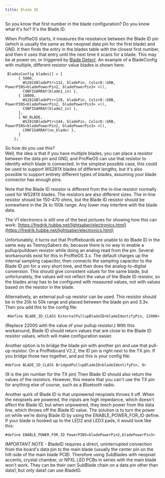```yaml
---
title: Blade ID
---
```

So you know that first number in the blade configuration?
Do you know what it's for?
It's the Blade ID.

When ProffieOS starts, it measures the resistance between the Blade ID pin (which is usually the same as the neopixel data pin for the first blade) and GND. It then finds the entry in the blades table with the closest first number, and then it uses that entry until the next time it scans for a blade. This may be at power on, or triggered by [Blade Detect](blade-detect.md).
An example of a BladeConfig with multiple, different resistor value blades is shown here:
```
 BladesConfig blades[] = {
      { 5000,
        WS281XBladePtr<132, bladePin, Color8::GRB, PowerPINS<bladePowerPin2, bladePowerPin3> >(),
        CONFIGARRAY(blade1_in) },
      { 10000,
        WS281XBladePtr<128, bladePin, Color8::GRB, PowerPINS<bladePowerPin2, bladePowerPin3> >(),
        CONFIGARRAY(blade2_in) },
      },
      { NO_BLADE,
        WS281XBladePtr<144, bladePin, Color8::GRB, PowerPINS<bladePowerPin2, bladePowerPin3> >(),
        CONFIGARRAY(no_blade) },
      }
    };
```
 
So how do you use this?  
Well, the idea is that if you have multiple blades, you can place a resistor between the data pin and GND, and ProffieOS can use that resistor to identify which blade is connected. In the simplest possible case, this could be used to support WS281X blades of different lengths, but it's also possible to support entirely different types of blades, assuming your blade connector has enough pins.

Note that the Blade ID resistor is different from the in-line resistor normally used for WS281X blades. The resistors are also different sizes. The in-line resistor should be 150-470 ohms, but the Blade ID resistor should be somewhere in the 2k to 100k range. Any lower may interfere with the blade data.

The V1 electronics is still one of the best pictures for showing how this can work: [https://fredrik.hubbe.net/lightsaber/electronics.html](https://fredrik.hubbe.net/lightsaber/electronics.html)

Unfortunately, it turns out that Proffieboards are unable to do Blade ID in the same way as TeensySabers do, because there is no way to enable a pullup/pulldown resistor while doing an analog read from the pin. Several workarounds exist for this in ProffieOS 3.x. The default charges up the internal sampling capacitor, then connects the sampling capacitor to the Blade ID pin for a *very* short time, and then does the analog-to-digital conversion. This should give consistent values for the same blade, but unfortunately, the values will not reflect the value of the Blade ID resistor, so the blades array has to be configured with measured values, not with values based on the resistor in the blade.

Alternatively, an external pull-up resistor can be used. This resistor should be in the 20k to 50k range and placed between the blade pin and 3.3v. Then you add this to the config file:

     #define BLADE_ID_CLASS ExternalPullupBladeID<bladeIdentifyPin, 22000>

(Replace 22000 with the value of your pullup resistor.) With this workaround, Blade ID should return values that are close to the Blade ID resistor values, which will make configuration easier.

Another option is to bridge the blade pin with another pin and use that pull-up resistor. On a Proffieboard V2.2, the ID pin is right next to the TX pin. If you bridge those two together, and put this is your config file:

    #define BLADE_ID_CLASS BridgedPullupBladeID<bladeIdentifyPin, 9>

(9 is the pin number for the TX pin) Then Blade ID should also return the values of the resistors. However, this means that you can't use the TX pin for anything else of course, such as a Bluetooth radio.

Another quirk of Blade ID is that unpowered neopixels throws it off. When the neopixels are powered, the inputs are high impedance, which doesn't affect the Blade ID, but when unpowered, they leech power from the data line, which throws off the Blade ID value. The solution is to turn the power on while we're doing Blade ID by using the ENABLE_POWER_FOR_ID define. If your blade is hooked up to the LED2 and LED3 pads, it would look like this:

    #define ENABLE_POWER_FOR_ID PowerPINS<bladePowerPin2,bladePowerPin3>

*IMPORTANT NOTE* - BladeID requires a direct, uninterrupted connection from the board's data pin to the main blade (usually the center pin on the hilt-side of the main blade PCB). Therefore using SubBlades with neopixel accents, crystal chamber, or NPXL LED PCBs in series with the main blade won't work. They can be their own SubBlade chain on a data pin other than data1, but only data1 can use BladeID.